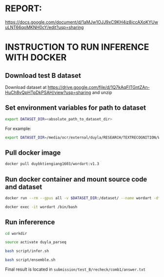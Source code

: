 # REPORT:
https://docs.google.com/document/d/1aMJw1OJJ9xC9KH4iz8jccAXoKYUwuLNT66qoMKNH0cY/edit?usp=sharing 

# INSTRUCTION TO RUN INFERENCE WITH DOCKER


## Download test B dataset
Download dataset at https://drive.google.com/file/d/1Q7kAqFITGntZAn-HuCh8vQpHTpDkPSAH/view?usp=sharing and unzip

## Set environment variables for path to dataset

```bash
export DATASET_DIR=<absolute_path_to_dataset_dir>
```

For example:

```bash
export DATASET_DIR=/media/ocr/external/duyla/RESEARCH/TEXTRECOGNITION/WORDART/ICDAR24-WordArt_testB/
```

## Pull docker image

```bash
docker pull duybktiengiang1603/wordart:v1.3
```

## Run docker container and mount source code and dataset

```bash
docker run --rm --gpus all -v $DATASET_DIR:/dataset/ --name wordart -dt duybktiengiang1603/wordart:v1.3
```

```bash
docker exec -it wordart /bin/bash
```

## Run infererence


```bash
cd workdir
```

```bash
source activate duyla_parseq
```

```bash
bash script/infer.sh
```

```bash
bash script/ensemble.sh
```

Final result is located in `submission/test_B/recheck/comb1/answer.txt`
